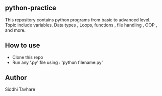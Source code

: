 ## python-practice
This repository contains python programs from basic to advanced level.
Topic include variables, Data types , Loops, functions , file handling , OOP , and more.

## How to use
- Clone this repo
- Run any '.py' file using : 'python filename.py'

## Author
Siddhi Tavhare
